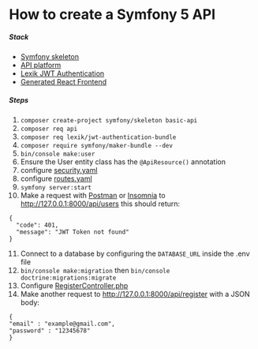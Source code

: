 # How to create a Symfony 5 API

##### Stack 
- [Symfony skeleton](https://symfony.com/doc/current/setup.html#creating-symfony-applications)
- [API platform](https://api-platform.com/)
- [Lexik JWT Authentication](https://github.com/lexik/LexikJWTAuthenticationBundle) 
- [Generated React Frontend](https://api-platform.com/docs/client-generator/react/)

##### Steps
1. `composer create-project symfony/skeleton basic-api`
2. `composer req api`
3. `composer req lexik/jwt-authentication-bundle`
4. `composer require symfony/maker-bundle --dev`
5. `bin/console make:user` 
6. Ensure the User entity class has the `@ApiResource()` annotation
7.  configure [security.yaml](https://github.com/oratora/web-development-php/blob/master/symfony/api/basic/config/security.yaml)
8. configure [routes.yaml](https://github.com/oratora/web-development-php/blob/master/symfony/api/basic/config/routes.yaml)
9. `symfony server:start`
10. Make a request with [Postman](https://www.postman.com/) or [Insomnia](https://insomnia.rest/) to http://127.0.0.1:8000/api/users this should return: 
```
{
  "code": 401,
  "message": "JWT Token not found"
}
```
11. Connect to a database by configuring the `DATABASE_URL` inside the .env file
12. `bin/console make:migration` then `bin/console doctrine:migrations:migrate`
13. Configure [RegisterController.php](https://github.com/oratora/web-development-php/blob/master/symfony/api/basic/controller/RegisterController.php)
14. Make another request to http://127.0.0.1:8000/api/register with a JSON body:

```
{
"email" : "example@gmail.com",
"password" : "12345678"
}
```

